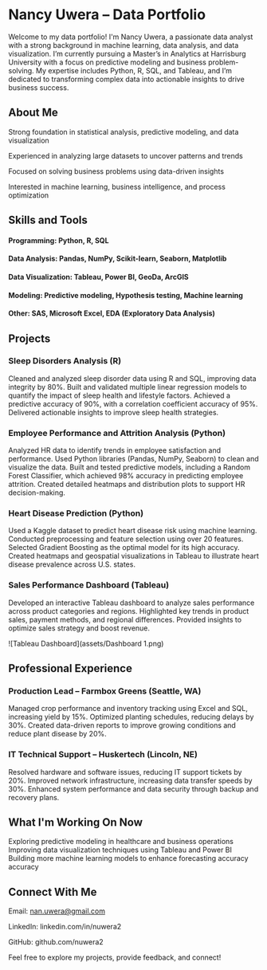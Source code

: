 #  Nancy Uwera – Data Portfolio
Welcome to my data portfolio!  I'm Nancy Uwera, a passionate data analyst with a strong background in machine learning, data analysis, and data visualization. I’m currently pursuing a Master’s in Analytics at Harrisburg University with a focus on predictive modeling and business problem-solving. My expertise includes Python, R, SQL, and Tableau, and I’m dedicated to transforming complex data into actionable insights to drive business success.
## About Me
Strong foundation in statistical analysis, predictive modeling, and data visualization

Experienced in analyzing large datasets to uncover patterns and trends

Focused on solving business problems using data-driven insights

Interested in machine learning, business intelligence, and process optimization
## Skills and Tools
#### Programming: Python, R, SQL
#### Data Analysis: Pandas, NumPy, Scikit-learn, Seaborn, Matplotlib
#### Data Visualization: Tableau, Power BI, GeoDa, ArcGIS
#### Modeling: Predictive modeling, Hypothesis testing, Machine learning
#### Other: SAS, Microsoft Excel, EDA (Exploratory Data Analysis)
## Projects
### Sleep Disorders Analysis (R)
Cleaned and analyzed sleep disorder data using R and SQL, improving data integrity by 80%.
Built and validated multiple linear regression models to quantify the impact of sleep health and lifestyle factors.
Achieved a predictive accuracy of 90%, with a correlation coefficient accuracy of 95%.
Delivered actionable insights to improve sleep health strategies.
### Employee Performance and Attrition Analysis (Python)
Analyzed HR data to identify trends in employee satisfaction and performance.
Used Python libraries (Pandas, NumPy, Seaborn) to clean and visualize the data.
Built and tested predictive models, including a Random Forest Classifier, which achieved 98% accuracy in predicting employee attrition.
Created detailed heatmaps and distribution plots to support HR decision-making.
###  Heart Disease Prediction (Python)
Used a Kaggle dataset to predict heart disease risk using machine learning.
Conducted preprocessing and feature selection using over 20 features.
Selected Gradient Boosting as the optimal model for its high accuracy.
Created heatmaps and geospatial visualizations in Tableau to illustrate heart disease prevalence across U.S. states.
### Sales Performance Dashboard (Tableau)
Developed an interactive Tableau dashboard to analyze sales performance across product categories and regions.
Highlighted key trends in product sales, payment methods, and regional differences.
Provided insights to optimize sales strategy and boost revenue.

![Tableau Dashboard](assets/Dashboard 1.png)

## Professional Experience
### Production Lead – Farmbox Greens (Seattle, WA)
Managed crop performance and inventory tracking using Excel and SQL, increasing yield by 15%.
Optimized planting schedules, reducing delays by 30%.
Created data-driven reports to improve growing conditions and reduce plant disease by 20%.
### IT Technical Support – Huskertech (Lincoln, NE)
Resolved hardware and software issues, reducing IT support tickets by 20%.
Improved network infrastructure, increasing data transfer speeds by 30%.
Enhanced system performance and data security through backup and recovery plans.
## What I'm Working On Now
Exploring predictive modeling in healthcare and business operations
Improving data visualization techniques using Tableau and Power BI
Building more machine learning models to enhance forecasting accuracy
accuracy
## Connect With Me

Email: nan.uwera@gmail.com

LinkedIn: linkedin.com/in/nuwera2

GitHub: github.com/nuwera2

Feel free to explore my projects, provide feedback, and connect! 

